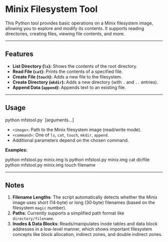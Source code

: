 # Minix Filesystem Tool

This Python tool provides basic operations on a Minix filesystem image, allowing you to explore and modify its contents. It supports reading directories, creating files, viewing file contents, and more.

---

## Features
- **List Directory (`ls`):** Shows the contents of the root directory.  
- **Read File (`cat`):** Prints the contents of a specified file.  
- **Create File (`touch`):** Adds a new file to the filesystem.  
- **Create Directory (`mkdir`):** Adds a new directory (with `.` and `..` entries).  
- **Append Data (`append`):** Appends text to an existing file.

---

## Usage

python mfstool.py <image> <command> [arguments...]

- `<image>`: Path to the Minix filesystem image (read/write mode).
- `<command>`: One of `ls`, `cat`, `touch`, `mkdir`, `append`.
- Additional parameters depend on the chosen command.

**Examples:**

python mfstool.py minix.img ls 
python mfstool.py minix.img cat dir/file 
python mfstool.py minix.img touch filename


---

## Notes
1. **Filename Lengths**: The script automatically detects whether the Minix image uses short (14‐byte) or long (30‐byte) filenames (based on the filesystem `magic` number).  
2. **Paths**: Currently supports a simplified path format like `directory/filename`.  
3. **Inodes & Data Blocks**: Reads/manipulates inode tables and data block addresses in a low-level manner, which shows important filesystem concepts like block allocation, indirect zones, and double indirect zones.  
